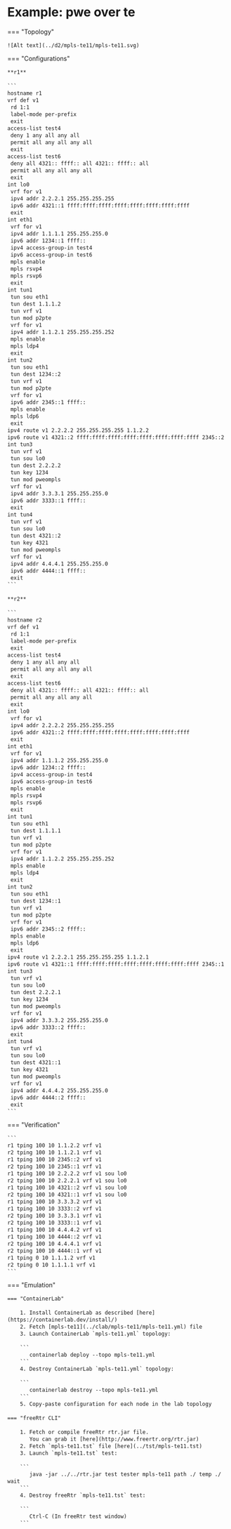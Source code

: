 # Example: pwe over te

=== "Topology"

    ![Alt text](../d2/mpls-te11/mpls-te11.svg)

=== "Configurations"

    **r1**

    ```
    hostname r1
    vrf def v1
     rd 1:1
     label-mode per-prefix
     exit
    access-list test4
     deny 1 any all any all
     permit all any all any all
     exit
    access-list test6
     deny all 4321:: ffff:: all 4321:: ffff:: all
     permit all any all any all
     exit
    int lo0
     vrf for v1
     ipv4 addr 2.2.2.1 255.255.255.255
     ipv6 addr 4321::1 ffff:ffff:ffff:ffff:ffff:ffff:ffff:ffff
     exit
    int eth1
     vrf for v1
     ipv4 addr 1.1.1.1 255.255.255.0
     ipv6 addr 1234::1 ffff::
     ipv4 access-group-in test4
     ipv6 access-group-in test6
     mpls enable
     mpls rsvp4
     mpls rsvp6
     exit
    int tun1
     tun sou eth1
     tun dest 1.1.1.2
     tun vrf v1
     tun mod p2pte
     vrf for v1
     ipv4 addr 1.1.2.1 255.255.255.252
     mpls enable
     mpls ldp4
     exit
    int tun2
     tun sou eth1
     tun dest 1234::2
     tun vrf v1
     tun mod p2pte
     vrf for v1
     ipv6 addr 2345::1 ffff::
     mpls enable
     mpls ldp6
     exit
    ipv4 route v1 2.2.2.2 255.255.255.255 1.1.2.2
    ipv6 route v1 4321::2 ffff:ffff:ffff:ffff:ffff:ffff:ffff:ffff 2345::2
    int tun3
     tun vrf v1
     tun sou lo0
     tun dest 2.2.2.2
     tun key 1234
     tun mod pweompls
     vrf for v1
     ipv4 addr 3.3.3.1 255.255.255.0
     ipv6 addr 3333::1 ffff::
     exit
    int tun4
     tun vrf v1
     tun sou lo0
     tun dest 4321::2
     tun key 4321
     tun mod pweompls
     vrf for v1
     ipv4 addr 4.4.4.1 255.255.255.0
     ipv6 addr 4444::1 ffff::
     exit
    ```

    **r2**

    ```
    hostname r2
    vrf def v1
     rd 1:1
     label-mode per-prefix
     exit
    access-list test4
     deny 1 any all any all
     permit all any all any all
     exit
    access-list test6
     deny all 4321:: ffff:: all 4321:: ffff:: all
     permit all any all any all
     exit
    int lo0
     vrf for v1
     ipv4 addr 2.2.2.2 255.255.255.255
     ipv6 addr 4321::2 ffff:ffff:ffff:ffff:ffff:ffff:ffff:ffff
     exit
    int eth1
     vrf for v1
     ipv4 addr 1.1.1.2 255.255.255.0
     ipv6 addr 1234::2 ffff::
     ipv4 access-group-in test4
     ipv6 access-group-in test6
     mpls enable
     mpls rsvp4
     mpls rsvp6
     exit
    int tun1
     tun sou eth1
     tun dest 1.1.1.1
     tun vrf v1
     tun mod p2pte
     vrf for v1
     ipv4 addr 1.1.2.2 255.255.255.252
     mpls enable
     mpls ldp4
     exit
    int tun2
     tun sou eth1
     tun dest 1234::1
     tun vrf v1
     tun mod p2pte
     vrf for v1
     ipv6 addr 2345::2 ffff::
     mpls enable
     mpls ldp6
     exit
    ipv4 route v1 2.2.2.1 255.255.255.255 1.1.2.1
    ipv6 route v1 4321::1 ffff:ffff:ffff:ffff:ffff:ffff:ffff:ffff 2345::1
    int tun3
     tun vrf v1
     tun sou lo0
     tun dest 2.2.2.1
     tun key 1234
     tun mod pweompls
     vrf for v1
     ipv4 addr 3.3.3.2 255.255.255.0
     ipv6 addr 3333::2 ffff::
     exit
    int tun4
     tun vrf v1
     tun sou lo0
     tun dest 4321::1
     tun key 4321
     tun mod pweompls
     vrf for v1
     ipv4 addr 4.4.4.2 255.255.255.0
     ipv6 addr 4444::2 ffff::
     exit
    ```

=== "Verification"

    ```
    r1 tping 100 10 1.1.2.2 vrf v1
    r2 tping 100 10 1.1.2.1 vrf v1
    r1 tping 100 10 2345::2 vrf v1
    r2 tping 100 10 2345::1 vrf v1
    r1 tping 100 10 2.2.2.2 vrf v1 sou lo0
    r2 tping 100 10 2.2.2.1 vrf v1 sou lo0
    r1 tping 100 10 4321::2 vrf v1 sou lo0
    r2 tping 100 10 4321::1 vrf v1 sou lo0
    r1 tping 100 10 3.3.3.2 vrf v1
    r1 tping 100 10 3333::2 vrf v1
    r2 tping 100 10 3.3.3.1 vrf v1
    r2 tping 100 10 3333::1 vrf v1
    r1 tping 100 10 4.4.4.2 vrf v1
    r1 tping 100 10 4444::2 vrf v1
    r2 tping 100 10 4.4.4.1 vrf v1
    r2 tping 100 10 4444::1 vrf v1
    r1 tping 0 10 1.1.1.2 vrf v1
    r2 tping 0 10 1.1.1.1 vrf v1
    ```

=== "Emulation"

    === "ContainerLab"

        1. Install ContainerLab as described [here](https://containerlab.dev/install/)  
        2. Fetch [mpls-te11](../clab/mpls-te11/mpls-te11.yml) file  
        3. Launch ContainerLab `mpls-te11.yml` topology:  

        ```
           containerlab deploy --topo mpls-te11.yml  
        ```
        4. Destroy ContainerLab `mpls-te11.yml` topology:  

        ```
           containerlab destroy --topo mpls-te11.yml  
        ```
        5. Copy-paste configuration for each node in the lab topology

    === "freeRtr CLI"

        1. Fetch or compile freeRtr rtr.jar file.  
           You can grab it [here](http://www.freertr.org/rtr.jar)  
        2. Fetch `mpls-te11.tst` file [here](../tst/mpls-te11.tst)  
        3. Launch `mpls-te11.tst` test:  

        ```
           java -jar ../../rtr.jar test tester mpls-te11 path ./ temp ./ wait
        ```
        4. Destroy freeRtr `mpls-te11.tst` test:  

        ```
           Ctrl-C (In freeRtr test window)
        ```

